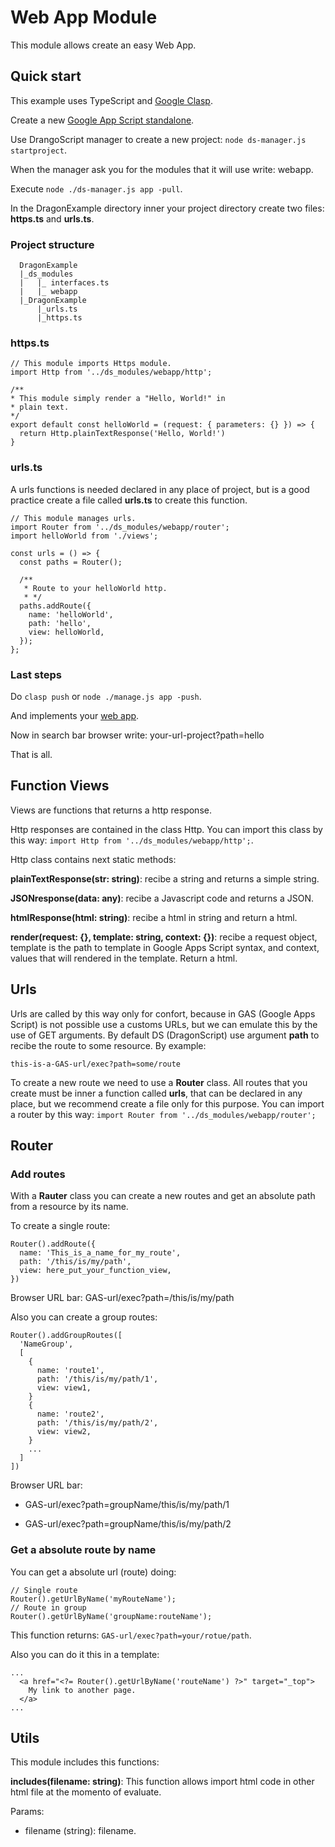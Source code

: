# Web App Module

This module allows create an easy Web App.

## Quick start

This example uses TypeScript and [Google Clasp](https://developers.google.com/apps-script/guides/clasp).

Create a new [Google App Script standalone](https://developers.google.com/apps-script/guides/standalone).

Use DrangoScript manager to create a new project: `node ds-manager.js startproject`.

When the manager ask you for the modules that it will use write: webapp.

Execute `node ./ds-manager.js app -pull`.

In the DragonExample directory inner your project directory create two files: __https.ts__ and __urls.ts__.

### Project structure

      DragonExample
      |_ds_modules
      |   |_ interfaces.ts
      |   |_ webapp
      |_DragonExample
          |_urls.ts
          |_https.ts

### https.ts
    
    // This module imports Https module.
    import Http from '../ds_modules/webapp/http';
      
    /**
    * This module simply render a "Hello, World!" in
    * plain text.
    */
    export default const helloWorld = (request: { parameters: {} }) => {
      return Http.plainTextResponse('Hello, World!') 
    }

### urls.ts

A urls functions is needed declared in any place of project, but is a good practice create a file called __urls.ts__ to create this function.

    // This module manages urls.
    import Router from '../ds_modules/webapp/router';
    import helloWorld from './views';

    const urls = () => {
      const paths = Router();
    
      /**
       * Route to your helloWorld http.
       * */
      paths.addRoute({
        name: 'helloWorld',
        path: 'hello',
        view: helloWorld,
      });
    };

### Last steps

Do `clasp push` or `node ./manage.js app -push`.

And implements your [web app](https://developers.google.com/apps-script/guides/web).

Now in search bar browser write: your-url-project?path=hello

That is all.

## Function Views

Views are functions that returns a http response.

Http responses are contained in the class Http. You can import this class by this way: `import Http from
'../ds_modules/webapp/http';`.

Http class contains next static methods:

__plainTextResponse(str: string)__: recibe a string and returns a simple string.

__JSONresponse(data: any)__: recibe a Javascript code and returns a JSON.

__htmlResponse(html: string)__: recibe a html in string and return a html.

__render(request: {}, template: string, context: {})__: recibe a request object, template is the path to template in
Google Apps Script syntax, and context, values that will rendered in the template. Return a html.

## Urls

Urls are called by this way only for confort, because in GAS (Google Apps Script) is not possible use a customs URLs, but we can emulate this by the use of GET arguments. By default DS (DragonScript) use argument __path__ to recibe the route to some resource. By example:

`this-is-a-GAS-url/exec?path=some/route`

To create a new route we need to use a __Router__ class. All routes that you create must be inner a function called __urls__, that can be declared in any place, but we recommend create a file only for this purpose. You can import a router by this way: `import Router from '../ds_modules/webapp/router';`

## Router

### Add routes

With a __Rauter__ class you can create a new routes and get an absolute path from a resource by its name.

To create a single route:
  
    Router().addRoute({
      name: 'This_is_a_name_for_my_route',
      path: '/this/is/my/path',
      view: here_put_your_function_view,
    })

Browser URL bar: GAS-url/exec?path=/this/is/my/path

Also you can create a group routes:

    Router().addGroupRoutes([
      'NameGroup',
      [
        {
          name: 'route1',
          path: '/this/is/my/path/1',
          view: view1,
        }
        {
          name: 'route2',
          path: '/this/is/my/path/2',
          view: view2,
        }
        ...
      ]
    ])

Browser URL bar: 
  - GAS-url/exec?path=groupName/this/is/my/path/1
  
  - GAS-url/exec?path=groupName/this/is/my/path/2

### Get a absolute route by name

You can get a absolute url (route) doing:
    
    // Single route
    Router().getUrlByName('myRouteName');
    // Route in group
    Router().getUrlByName('groupName:routeName');

This function returns: `GAS-url/exec?path=your/rotue/path`.

Also you can do it this in a template:

    ...
      <a href="<?= Router().getUrlByName('routeName') ?>" target="_top">
        My link to another page.
      </a>
    ...

## Utils

This module includes this functions:

__includes(filename: string)__: This function allows import html code in other html file at the momento of evaluate.

Params:
  
  - filename (string): filename.
